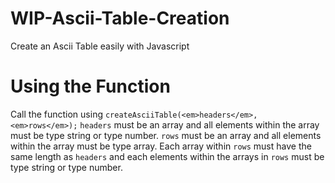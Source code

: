 <h1>WIP-Ascii-Table-Creation</h1>

Create an Ascii Table easily with Javascript

<h1>Using the Function</h1>

Call the function using `createAsciiTable(<em>headers</em>, <em>rows</em>);`
`headers` must be an array and all elements within the array must be type string or type number.
`rows` must be an array and all elements within the array must be type array. Each array within `rows` must have the same length as `headers` and each elements within the arrays in `rows` must be type string or type number.
